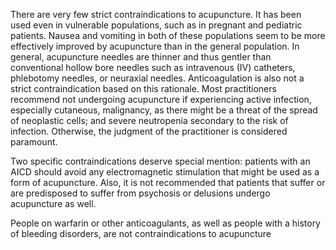 There are very few strict contraindications to acupuncture. It has been used even in vulnerable populations, such as in pregnant and pediatric patients. Nausea and vomiting in both of these populations seem to be more effectively improved by acupuncture than in the general population. In general, acupuncture needles are thinner and thus gentler than conventional hollow bore needles such as intravenous (IV) catheters, phlebotomy needles, or neuraxial needles. Anticoagulation is also not a strict contraindication based on this rationale. Most practitioners recommend not undergoing acupuncture if experiencing active infection, especially cutaneous, malignancy, as there might be a threat of the spread of neoplastic cells; and severe neutropenia secondary to the risk of infection. Otherwise, the judgment of the practitioner is considered paramount.

Two specific contraindications deserve special mention: patients with an AICD should avoid any electromagnetic stimulation that might be used as a form of acupuncture. Also, it is not recommended that patients that suffer or are predisposed to suffer from psychosis or delusions undergo acupuncture as well.

People on warfarin or other anticoagulants, as well as people with a history of bleeding disorders, are not contraindications to acupuncture